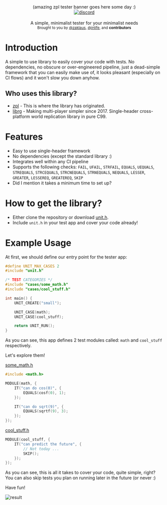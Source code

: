 <div align="center">
    (amazing zpl tester banner goes here some day :)
</div>

<div align="center">
    <a href="https://discord.gg/2fZVEym"><img src="https://img.shields.io/discord/354670964400848898?color=7289DA&style=for-the-badge" alt="discord" /></a>
</div>

<br />
<div align="center">
  A simple, minimalist tester for your minimalist needs
</div>

<div align="center">
  <sub>
    Brought to you by <a href="https://github.com/zaklaus">@zaklaus</a>,
     <a href="https://github.com/inlife">@inlife</a>,
    and <strong>contributors</strong>
  </sub>
</div>

# Introduction
A simple to use library to easily cover your code with tests. No dependencies, no obscure or over-engineered pipeline, just a dead-simple framework
that you can easily make use of, it looks pleasant (especially on CI flows) and it won't slow you down anyhow.
## Who uses this library?

* [zpl](https://github.com/zpl-c/zpl) - This is where the library has originated.
* [librg](https://github.com/zpl-c/librg) - Making multi-player simpler since 2017. Single-header cross-platform world replication library in pure C99.

# Features

* Easy to use single-header framework
* No dependencies (except the standard library :)
* Integrates well within any CI pipeline
* Supports the following checks: `FAIL`, `UFAIL`, `STRFAIL`, `EQUALS`, `UEQUALS`, `STREQUALS`, `STRCEQUALS`, `STRCNEQUALS`, `STRNEQUALS`, `NEQUALS`, `LESSER`, `GREATER`, `LESSEREQ`, `GREATEREQ`, `SKIP`
* Did I mention it takes a minimum time to set up?

# How to get the library?

* Either clone the repository or download [unit.h](include/unit.h).
* Include `unit.h` in your test app and cover your code already!

# Example Usage
At first, we should define our entry point for the tester app:
```c
#define UNIT_MAX_CASES 2
#include "unit.h"

/* TEST CATEGORIES */
#include "cases/some_math.h"
#include "cases/cool_stuff.h"

int main() {
    UNIT_CREATE("small");

    UNIT_CASE(math);
    UNIT_CASE(cool_stuff);

    return UNIT_RUN();
}
```

As you can see, this app defines 2 test modules called: `math` and `cool_stuff` respectively.

Let's explore them!

[some_math.h](example/cases/some_math.h)
```c
#include <math.h>

MODULE(math, {
    IT("can do cos(0)", {
        EQUALS(cosf(0), 1);
    });

    IT("can do sqrt(9)", {
        EQUALS(sqrtf(9), 3);
    });
});
```

[cool_stuff.h](example/cases/cool_stuff.h)
```c
MODULE(cool_stuff, {
    IT("can predict the future", {
        // Not today ...
        SKIP();
    });
});
```

As you can see, this is all it takes to cover your code, quite simple, right?
You can also skip tests you plan on running later in the future (or never :)

Have fun!

![result](https://user-images.githubusercontent.com/9026786/108531043-8bdcc000-72d6-11eb-9a33-4092411a57bd.png)
